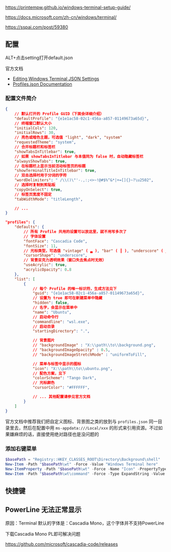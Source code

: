 https://printempw.github.io/windows-terminal-setup-guide/

https://docs.microsoft.com/zh-cn/windows/terminal/

https://sspai.com/post/59380



## 配置

ALT+点击setting打开default.json

官方文档

- [Editing Windows Terminal JSON Settings](https://github.com/microsoft/terminal/blob/master/doc/user-docs/UsingJsonSettings.md)
- [Profiles.json Documentation](https://github.com/microsoft/terminal/blob/master/doc/cascadia/SettingsSchema.md)

### 配置文件简介

```json
{
    // 默认打开的 Profile GUID（下面会详细介绍）
    "defaultProfile": "{e1e1ac58-02c1-456a-a857-01149673a65d}",
    // 终端窗口默认大小
    "initialCols": 120,
    "initialRows": 30,
    // 亮色或暗色主题，可选值 "light", "dark", "system"
    "requestedTheme": "system",
    // 合并标题栏和标签栏
    "showTabsInTitlebar": true,
    // 如果 showTabsInTitlebar 与本值同为 false 时，自动隐藏标签栏
    "alwaysShowTabs": true,
    // 在标题栏上显示当前活动标签页的标题
    "showTerminalTitleInTitlebar": true,
    // 双击选择时用于分词的字符
    "wordDelimiters": " /\\()\"'-.,:;<>~!@#$%^&*|+=[]{}~?\u2502",
    // 选择时复制到剪贴板
    "copyOnSelect": true,
    // 标签页宽度不固定
    "tabWidthMode": "titleLength",

    // ...
}
```



```json
"profiles": {
    "defaults": {
        // 所有 Profile 共用的设置可以放这里，就不用写多次了
        // 字体设置
        "fontFace": "Cascadia Code",
        "fontSize": 11,
        // 光标类型，可选值 "vintage" ( ▃ ), "bar" ( ┃ ), "underscore" ( ▁ ), "filledBox" ( █ ), "emptyBox" ( ▯ )
        "cursorShape": "underscore",
        // 背景亚克力透明效果（窗口失去焦点时无效）
        "useAcrylic": true,
        "acrylicOpacity": 0.8
    },
    "list": [
        {
            // 每个 Profile 的唯一标识符，生成方法见下
            "guid": "{e1e1ac58-02c1-456a-a857-01149673a65d}",
            // 设置为 true 即可在新建菜单中隐藏
            "hidden": false,
            // 名字，会显示在菜单中
            "name": "Ubuntu",
            // 启动命令行
            "commandline": "wsl.exe",
            // 启动目录
            "startingDirectory": ".",

            // 背景图片
            // "backgroundImage" : "X:\\path\\to\\background.png",
            // "backgroundImageOpacity" : 0.5,
            // "backgroundImageStretchMode" : "uniformToFill",

            // 菜单与标签中显示的图标
            "icon": "X:\\path\\to\\ubuntu.png",
            // 配色方案，见下
            "colorScheme": "Tango Dark",
            // 光标颜色
            "cursorColor": "#FFFFFF",

            // ... 其他配置请参见官方文档
        }
    ]
}
```



官方文档中推荐我们把自定义图标、背景图之类的放到与 `profiles.json` 同一目录里去，然后在配置中用 `ms-appdata:///Local/xxx` 的形式来引用资源。不过如果嫌麻烦的话，直接使用绝对路径也是没问题的



### 添加右键菜单



```powershell
$basePath = "Registry::HKEY_CLASSES_ROOT\Directory\Background\shell"
New-Item -Path "$basePath\wt" -Force -Value "Windows Terminal here"
New-ItemProperty -Path "$basePath\wt" -Force -Name "Icon" -PropertyType ExpandString -Value "C:\Program Files\WindowsApps\Microsoft.WindowsTerminal_1.2.2381.0_x64__8wekyb3d8bbwe\Images\Square44x44Logo.targetsize-16.png"
New-Item -Path "$basePath\wt\command" -Force -Type ExpandString -Value '"%LOCALAPPDATA%\Microsoft\WindowsApps\wt.exe" -p Ubuntu -d "%V"'
```



## 快捷键







## PowerLine 无法正常显示

原因：Terminal 默认的字体是：Cascadia Mono，这个字体并不支持PowerLine

下载Cascadia Mono PL即可解决问题

https://github.com/microsoft/cascadia-code/releases

